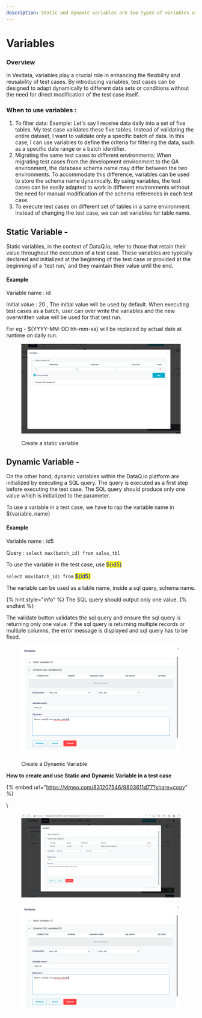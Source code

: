 ```yaml
---
description: Static and dynamic variables are two types of variables used in test cases.
---
```


# Variables

### Overview



In Vexdata, variables play a crucial role in enhancing the flexibility and reusability of test cases. By introducing variables, test cases can be designed to adapt dynamically to different data sets or conditions without the need for direct modification of the test case itself.



### When to use variables :

1. To filter data: Example: Let's say I receive data daily into a set of five tables. My test case validates these five tables. Instead of validating the entire dataset, I want to validate only a specific batch of data. In this case, I can use variables to define the criteria for filtering the data, such as a specific date range or a batch identifier.
2. Migrating the same test cases to different environments: When migrating test cases from the development environment to the QA environment, the database schema name may differ between the two environments. To accommodate this difference, variables can be used to store the schema name dynamically. By using variables, the test cases can be easily adapted to work in different environments without the need for manual modification of the schema references in each test case.
3. To execute test cases on different set of tables in a same environment. Instead of changing the test case, we can set variables for table name.



## Static Variable -&#x20;

Static variables, in the context of DataQ.io, refer to those that retain their value throughout the execution of a test case. These variables are typically declared and initialized at the beginning of the test case or provided at the beginning of a 'test run,' and they maintain their value until the end.

#### Example

Variable name : id

Initial value : 20  ,  The initial value will be used by default. When executing test cases as a batch, user can over write the variables and the new overwritten value will be used for that test run.

For eg - ${YYYY-MM-DD hh-mm-ss} will be replaced by actual date at runtime on daily run.

<figure><img src="../.gitbook/assets/image (82).png" alt=""><figcaption><p>Create a static variable</p></figcaption></figure>

## **Dynamic Variable** -&#x20;

On the other hand, dynamic variables within the DataQ.io platform are initialized by executing a SQL query. The query is executed as a first step before executing the test case. The SQL query should produce only one value which is initialized to the parameter.&#x20;

To use a variable in a test case, we have to rap the variable name in ${variable\_name}

#### Example

Variable name : id5

Query : `select max(batch_id) from sales_tbl`

To use the variable in the test case, use <mark style="color:blue;">${id5}</mark>

`select max(batch_id) from` <mark style="color:blue;">${id5}</mark>

The variable can be used as a table name, inside a sql query, schema name.&#x20;

{% hint style="info" %}
The SQL query should output only one value.
{% endhint %}

The validate button validates the sql query and ensure the sql query is returning only one value. If the sql query is returning multiple records or multiple columns, the error message is displayed and sql query has to be fixed.

<figure><img src="../.gitbook/assets/image (83).png" alt=""><figcaption><p>Create a Dynamic Variable</p></figcaption></figure>



**How to create and use Static and Dynamic Variable in a test case**



{% embed url="https://vimeo.com/831207546/9803611d77?share=copy" %}



\


<div>

<figure><img src="../.gitbook/assets/image (73).png" alt=""><figcaption></figcaption></figure>

 

<figure><img src="../.gitbook/assets/image (83) (1).png" alt=""><figcaption></figcaption></figure>

</div>
